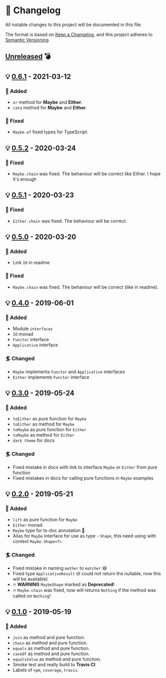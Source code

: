 # :page_with_curl: Changelog

All notable changes to this project will be documented in this file.

The format is based on [Keep a Changelog](https://keepachangelog.com/en/1.0.0/),
and this project adheres to [Semantic Versioning](https://semver.org/spec/v2.0.0.html).

## [Unreleased] :bomb:

## :bulb: [0.6.1] - 2021-03-12

### :gift: Added

- `or` method for **Maybe** and **Either**.
- `cata` method for **Maybe** and **Either**.

### :hammer: Fixed

- `Maybe.of` fixed types for TypeScript.

## :bulb: [0.5.2] - 2020-03-24

### :hammer: Fixed

- `Maybe.chain` was fixed. The behaviour will be correct like Either. I hope it's enough

## :bulb: [0.5.1] - 2020-03-23

### :hammer: Fixed

- `Either.chain` was fixed. The behaviour will be correct.

## :bulb: [0.5.0] - 2020-03-20

### :gift: Added

- Link `IO` in readme

### :hammer: Fixed

- `Maybe.chain` was fixed. The behaviour will be correct (like in readme).

## :bulb: [0.4.0] - 2019-06-01

### :gift: Added

- Module `interfaces`
- `IO` monad
- `Functor` interface
- `Applicative` interface

### :surfer: Changed

- `Maybe` implements `Functor` and `Applicative` interfaces
- `Either` implements `Functor` interface

## :bulb: [0.3.0] - 2019-05-24

### :gift: Added

- `toEither` as pure function for `Maybe`
- `toEither` as method for `Maybe`
- `toMaybe` as pure function for `Either`
- `toMaybe` as method for `Either`
- `dark theme` for docs

### :surfer: Changed

- Fixed mistake in docs with link to interface `Maybe` or `Either` from pure function
- Fixed mistakes in docs for calling pure functions in `Maybe` examples

## :bulb: [0.2.0] - 2019-05-21

### :gift: Added

- `lift` as pure function for `Maybe`
- `Either` monad
- `Maybe` type for ts-doc annotation :tada:
- Alias for `Maybe` interface for use as type - `Shape`, this need using with context `Maybe.Shape<T>`

### :surfer: Changed

- Fixed mistake in naming `mather` to `matcher` :sweat_smile:
- Fixed type `ApplicativeResult` (it could not return the nullable, now this will be available)
- :fire: **WARNING** `MaybeShape` marked as **Deprecated**!
- :fire: `Maybe.chain` was fixed, now will returns `Nothing` if the method was called on `Nothing`!

## :bulb: [0.1.0] - 2019-05-19

### :gift: Added

- `join` as method and pure function.
- `chain` as method and pure function.
- `equals` as method and pure function.
- `caseOf` as method and pure function.
- `equalsValue` as method and pure function.
- Smoke test and really build to **Travis CI**.
- Labels of `npm`, `coverage`, `travis`.

[unreleased]: https://github.com/snatvb/monad-maniac/compare/v0.6.1...develop
[0.6.1]: https://github.com/snatvb/monad-maniac/compare/v0.5.2...v0.6.1
[0.5.2]: https://github.com/snatvb/monad-maniac/compare/v0.5.1...v0.5.2
[0.5.1]: https://github.com/snatvb/monad-maniac/compare/v0.5.0...v0.5.1
[0.5.0]: https://github.com/snatvb/monad-maniac/compare/v0.4.0...v0.5.0
[0.4.0]: https://github.com/snatvb/monad-maniac/compare/v0.3.0...v0.4.0
[0.3.0]: https://github.com/snatvb/monad-maniac/compare/v0.2.0...v0.3.0
[0.2.0]: https://github.com/snatvb/monad-maniac/compare/v0.1.0...v0.2.0
[0.1.0]: https://github.com/snatvb/monad-maniac/compare/v0.0.1...v0.1.0
